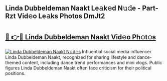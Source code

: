 ## Linda Dubbeldeman Naakt Le𝚊k𝚎d N𝚞𝚍e - Part-Rzt Vid𝚎o Le𝚊ks Photos DmJt2

# <h2><a href="http://fb2mait.evod.top/?m=Linda+Dubbeldeman+Naakt">🔗 👉🔴 Linda Dubbeldeman Naakt Vid𝚎o Ph𝚘t𝚘s</a></h2>

[![Linda Dubbeldeman Naakt N𝚞d𝚎s](https://i.imgur.com/8V9OHl7.gif)](http://fb2mait.evod.top/?m=Linda+Dubbeldeman+Naakt)
Influential social media influencer Linda Dubbeldeman Naakt, recognized for sharing lifestyle and dance-themed content, including dance trend performances and mini vlogs. Public figures Linda Dubbeldeman Naakt often face criticism for their political positions. 
